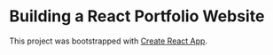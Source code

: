 # Building a React Portfolio Website

This project was bootstrapped with [Create React App](https://github.com/facebook/create-react-app).

